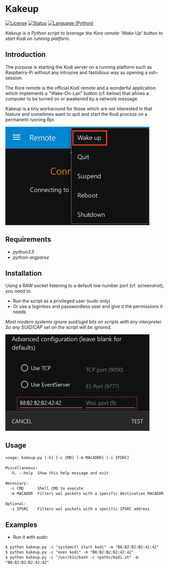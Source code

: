 Kakeup
=======

[![License](https://img.shields.io/badge/license-MIT-blue.svg?style=flat)](https://github.com/Ventto/kakeup/blob/master/LICENSE)
[![Status](https://img.shields.io/badge/status-experimental-orange.svg?style=flat)](https://github.com/Ventto/Kakeup/)
[![Language (Python)](https://img.shields.io/badge/powered_by-Python-yellow.svg)](https://www.python.org/)

*Kakeup is a Python script to leverage the Kore remote 'Wake Up' button to start Kodi on
running platform.*

Introduction
------------

The purpose is starting the Kodi server on a running platform such as
Raspberry-Pi without any intrusive and fastidious way as opening a ssh-session.

The Kore remote is the official Kodi remote and a wonderful application which
implements a "Wake-On-Lan" button (cf. below) that allows a computer to be turned on or
awakened by a network message.

Kakeup is a tiny workaround for those which are not interested in that feature
and sometimes want to quit and start the Kodi process on a permanent running Rpi.

![Screenshot of Kore](doc/kore-btn.jpg)


Requirements
------------

* *python3.5*
* *python-argparse*

Installation
------------

Using a RAW socket listening to a default low number port (cf. screenshot),
you need to:

* Run the script as a privileged user (sudo only)
* Or use a loginless and passwordless user and give it the permissions it needs

*Most modern systems ignore suid/sgid bits on scripts with any interpreter.<br />
So any SUID/CAP set on the script will be ignored.*

![Screenshot of Kore](doc/kore-cfg.jpg)

Usage
-----

```
usage: kakeup.py [-h] [-c CMD] [-m MACADDR] [-i IPSRC]

Miscellaneous:
  -h, --help  Show this help message and exit

Necessary:
  -c CMD      Shell CMD to execute
  -m MACADDR  Filters wol packets with a specific destination MACADDR

Optional:
  -i IPSRC    Filters wol packets with a specific IPSRC address
```

Examples
-------

* Run it with *sudo*:

```
$ python kakeup.py -c "systemctl start kodi" -m "B8:B2:B2:B2:42:42"
$ python kakeup.py -c "exec kodi" -m "B8:B2:B2:B2:42:42"
$ python kakeup.py -c "/usr/bin/bash -c <path>/kodi.sh" -m "B8:B2:B2:B2:42:42"
```
